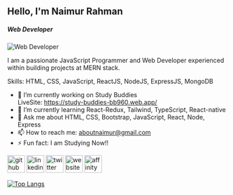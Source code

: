 ## Hello, I'm Naimur Rahman
##### Web Developer
![Web Developer](https://i.ibb.co/VwPNpr2/develop-full-mern-stack-web-application-and-website.jpg)

I am a passionate JavaScript Programmer and Web Developer experienced within building projects at MERN stack.

Skills:  HTML, CSS, JavaScript, ReactJS, NodeJS, ExpressJS, MongoDB

- 🔭 I’m currently working on Study Buddies <br/> LiveSite: https://study-buddies-bb960.web.app/ 
- 🌱 I’m currently learning React-Redux, Tailwind, TypeScript, React-native 
- 💬 Ask me about HTML, CSS, Bootstrap, JavaScript, React, Node, Express 
- 📫 How to reach me: aboutnaimur@gmail.com 
- ⚡ Fun fact: I am Studying Now!! 


[<img src='https://cdn.jsdelivr.net/npm/simple-icons@3.0.1/icons/github.svg' alt='github' height='40'>](https://github.com/https://github.com/naimurnemu)  [<img src='https://cdn.jsdelivr.net/npm/simple-icons@3.0.1/icons/linkedin.svg' alt='linkedin' height='40'>](https://www.linkedin.com/in/https://www.linkedin.com/in/naimurnemu//)  [<img src='https://cdn.jsdelivr.net/npm/simple-icons@3.0.1/icons/twitter.svg' alt='twitter' height='40'>](https://twitter.com/https://twitter.com/naimurnemu)  [<img src='https://cdn.jsdelivr.net/npm/simple-icons@3.0.1/icons/icloud.svg' alt='website' height='40'>](https://aboutnaimur.netlify.app/)  [<img src='https://cdn.jsdelivr.net/npm/simple-icons@3.0.1/icons/affinitypublisher.svg' alt='affinitypublisher' height='40'>](https://drive.google.com/file/d/1dBple9fxHmNQp6nzJezUEdOFaVevNnfH/view)  

[![Top Langs](https://github-readme-stats.vercel.app/api/top-langs/?username=https://github.com/naimurnemu)](https://github.com/anuraghazra/github-readme-stats)






















<!-- # Hello, Here Naimur Rahman!
#### I'm a passionate JavaScript Programmer and Web Developer experienced within building projects at MERN stack.

- 🌱 I’m currently learning on Programming Hero.
- 🤔 I’m looking for a Junior Full-Stack developer Position. 


**naimurnemu/naimurnemu** is a ✨ _special_ ✨ repository because its `README.md` (this file) appears on your GitHub profile.

Here are some ideas to get you started:

- 🔭 I’m currently working on ...

- 👯 I’m looking to collaborate on ...
- 💬 Ask me about ...
- 📫 How to reach me: ...
- 😄 Pronouns: ...
- ⚡ Fun fact: ...
-->
